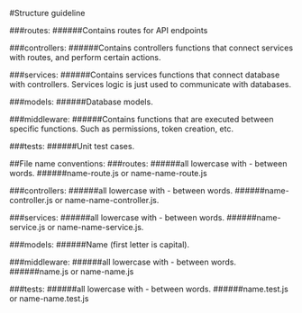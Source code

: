 #Structure guideline

###routes:
######Contains routes for API endpoints

###controllers:
######Contains controllers functions that connect services with routes, and perform certain actions.

###services:
######Contains services functions that connect database with controllers. Services logic is just used to communicate with databases.

###models:
######Database models.

###middleware:
######Contains functions that are executed between specific functions. Such as permissions, token creation, etc.

###tests:
######Unit test cases.

##File name conventions:
###routes:
######all lowercase with - between words.
######name-route.js or name-name-route.js

###controllers:
######all lowercase with - between words.
######name-controller.js or name-name-controller.js.

###services:
######all lowercase with - between words.
######name-service.js or name-name-service.js.

###models:
######Name (first letter is capital).

###middleware:
######all lowercase with - between words.
######name.js or name-name.js

###tests:
######all lowercase with - between words.
######name.test.js or name-name.test.js